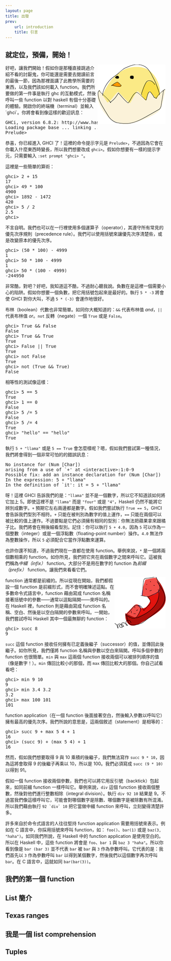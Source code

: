 ```yaml
---
layout: page
title: 出發
prev:
    url: introduction
    title: 引言
---
```


## <a name="ready-set-go">就定位，預備，開始！</a>

<img src="img/startingout.png" alt="egg" style="float:right" />
好吧，讓我們開始！假如你是那種直接跳過介紹不看的討厭鬼，你可能還是需要去閱讀前言的最後一節，因為那裡面講了此教學所需要的東西，以及我們該如何載入 function。我們所要做的第一件事是執行 ghc 的互動模式，然後呼叫一些 function 以對 haskell 有個十分基礎的體驗。開啟你的終端機（terminal）並輸入 `ghci`。你將會看到像這樣的歡迎訊息：

<pre name="code" class="haskell: ghci">
GHCi, version 6.8.2: http://www.haskell.org/ghc/  :? for help
Loading package base ... linking ... done.
Prelude>
</pre>

恭喜，你已經進入 GHCI 了！這裡的命令提示字元是 `Prelude>`，不過因為它會在你載入什麼東西時變長，所以我們想要改成 `ghci>`。假如你想要有一樣的提示字元，只需要輸入 `:set prompt "ghci> "`。

這裡是一些簡單的算術：

<pre name="code" class="haskell: ghci">
ghci> 2 + 15
17
ghci> 49 * 100
4900
ghci> 1892 - 1472
420
ghci> 5 / 2
2.5
ghci>
</pre>

不言自明。我們也可以在一行裡使用多個運算子（operator），其遵守所有常見的優先次序規則（precedence rule）。我們可以使用括號來讓優先次序清楚些，或是改變原本的優先次序。

<pre name="code" class="haskell: ghci">
ghci> (50 * 100) - 4999
1
ghci> 50 * 100 - 4999
1
ghci> 50 * (100 - 4999)
-244950
</pre>

非常酷，對吧？好吧，我知道這不酷，不過耐心聽我說。負數在是這裡一個需要小心的陷阱。假如你想要一個負數，把它用括號包起來是最好的。執行 `5 * -3` 將會使 GHCI 對你大叫，不過 `5 * (-3)` 會運作地很好。

布林（boolean）代數也非常簡單。如同你大概知道的：`&&` 代表布林值 <i>and</i>，`||` 代表布林值 <i>or</i>。`not` 反轉（negate）一個 `True` 或是 `False`。

<pre name="code" class="haskell: ghci">
ghci> True && False
False
ghci> True && True
True
ghci> False || True
True
ghci> not False
True
ghci> not (True && True)
False
</pre>

相等性的測試像這樣：

<pre name="code" class="haskell: ghci">
ghci> 5 == 5
True
ghci> 1 == 0
False
ghci> 5 /= 5
False
ghci> 5 /= 4
True
ghci> "hello" == "hello"
True
</pre>

執行 `5 + "llama"` 或是 `5 == True` 會怎麼樣呢？嗯，假如我們嘗試第一種情況，我們將會得到一個非常可怕的的錯誤訊息：

<pre name="code" class="haskell: ghci">
No instance for (Num [Char])
arising from a use of `+' at &lt;interactive&gt;:1:0-9
Possible fix: add an instance declaration for (Num [Char])
In the expression: 5 + "llama"
In the definition of `it': it = 5 + "llama"
</pre>

呀！這裡 GHCI 告訴我們的是：`"llama"` 並不是一個數字，所以它不知道該如何將它加上 5。即使這裡不是 `"llama"` 而是 `"four"` 或是 `"4"`，Haskell 仍然不能將它辨別成數字。`+` 預期它左右兩邊都是數字。假如我們嘗試執行 `True == 5`，GHCI 會告訴我們型別不相符。`+` 只能在被判別為數字的值上運作，`==` 只能在兩個可以被比較的值上運作。不過要點是它們必須擁有相同的型別：你無法把蘋果拿來跟橘子比。我們將會在稍後細看型別。記住：你可以執行 `5 + 4.0`，因為 `5` 可以作為一個整數（integer）或是一個浮點數（floating-point number）操作。`4.0` 無法作為整數操作，所以 `5` 必須配合它當作浮點數來運算。

也許你還不知道，不過我們現在一直都在使用 function。舉例來說，`*` 是一個將兩個數相乘的 function。如你所見，我們把它夾在兩個數字之間來呼叫它。這被我們稱為<i>中綴（infix）</i> function。大部分不是用在數字的 function 為<i>前綴（prefix）</i> function。讓我們來看看它們。

<img src="img/ringring.png" alt="phone" style="float:right" />
function 通常都是前綴的。所以從現在開始，我們都假設一個 function 是前綴形式，而不會明確陳述這點。在多數命令式語言中，function 藉由寫成 function 名稱接著括號中的參數——通常以逗點隔開——來呼叫的。在 Haskell 裡，function 則是藉由寫成 function 名稱、空白、然後是以空白隔開的參數來呼叫。一開始，我們嘗試呼叫 Haskell 其中一個最無聊的 function：

<pre name="code" class="haskell: ghci">
ghci> succ 8
9
</pre>

`succ` 這個 function 接收任何擁有已定義後繼子（successor）的值，並傳回此後繼子。如你所見，我們僅將 function 名稱與參數以空白來隔開。呼叫多個參數的 function 也很簡單。`min` 與 `max` 這兩個 function 接收兩個可以被排列順序的值（像是數字！）。`min` 傳回比較小的那個，而 `max` 傳回比較大的那個。你自己試看看吧：

<pre name="code" class="haskell: ghci">
ghci> min 9 10
9
ghci> min 3.4 3.2
3.2
ghci> max 100 101
101
</pre>

function application（在一個 function 後面接著空白，然後輸入參數以呼叫它）擁有最高的優先次序。我們所說的意思是，這兩個敘述（statement）是相等的：

<pre name="code" class="haskell: ghci">
ghci> succ 9 + max 5 4 + 1
16
ghci> (succ 9) + (max 5 4) + 1
16
</pre>

然而，假如我們想要取得 9 與 10 乘積的後繼子，我們無法寫作 `succ 9 * 10`，因為這將會取得 9 的後繼子再乘以 10，所以是 100。我們必須寫成 `succ (9 * 10)` 以得到 91。

假如一個 function 接收兩個參數，我們也可以將它用反引號（backtick）包起來，如同前綴 function 一樣呼叫它。舉例來說，`div` 這個 function 接收兩個整數，然後對他們進行整數相除（integral division）。執行 `div 92 10` 結果是 9。不過當我們像這樣呼叫它，可能會對哪個數字是除數、哪個數字是被除數有所混淆。所以我們藉由執行 ``92 `div` 10`` 把它當做中綴 function 來呼叫，立刻變得清楚許多。

許多來自於命令式語言的人往往堅持 function application 需要用括號來表示。例如在 C 語言中，你採用括號來呼叫 function，如： `foo()`、`bar(1)` 或是 `baz(3, "haha")`。如同我們所說，在 Haskell 中的 function application 是使用空白的。所以在 Haskell 中，這些 function 將會是 `foo`、`bar 1` 與 `baz 3 "haha"`。所以你看到像是 `bar (bar 3)` 並不代表 `bar` 被 `bar` 與 `3` 作為參數呼叫。它代表的是：我們首先以 `3` 作為參數呼叫 `bar` 以得到某個數字，然後我們以這個數字再次呼叫 `bar`。在 C 語言中，這就如同 `bar(bar(3))`。

## <a name="babys-first-functions">我們的第一個 function</a>

## <a name="an-intro-to-lists">List 簡介</a>

## <a name="texas-ranges">Texas ranges</a>

## <a name="im-a-list-comprehension">我是一個 list comprehension</a>

## <a name="tuples">Tuples</a>

